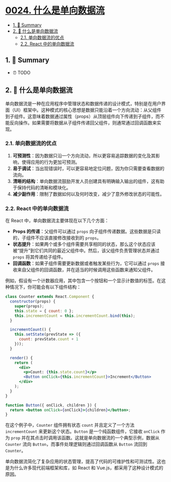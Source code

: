 # [0024. 什么是单向数据流](https://github.com/Tdahuyou/react/tree/main/0024.%20%E4%BB%80%E4%B9%88%E6%98%AF%E5%8D%95%E5%90%91%E6%95%B0%E6%8D%AE%E6%B5%81)

<!-- region:toc -->
- [1. 📝 Summary](#1--summary)
- [2. 🤖 什么是单向数据流](#2--什么是单向数据流)
  - [2.1. 单向数据流的优点](#21-单向数据流的优点)
  - [2.2. React 中的单向数据流](#22-react-中的单向数据流)
<!-- endregion:toc -->

## 1. 📝 Summary

- ⏰ TODO

## 2. 🤖 什么是单向数据流

单向数据流是一种在应用程序中管理状态和数据传递的设计模式，特别是在用户界面（UI）框架中。这种模式的核心思想是数据只能沿着一个方向流动：从父组件到子组件。这意味着数据通过属性（props）从顶层组件向下传递到子组件，而不能反向操作。如果需要将数据从子组件传递回父组件，则通常通过回调函数来实现。

### 2.1. 单向数据流的优点

1. **可预测性**：因为数据只沿一个方向流动，所以更容易追踪数据的变化及其影响，使得应用的行为更加可预测。
2. **易于调试**：当出现错误时，可以更容易地定位问题，因为你只需要查看数据的流向。
3. **清晰的结构**：单向数据流鼓励开发人员创建具有明确输入输出的组件，这有助于保持代码的清晰和模块化。
4. **减少副作用**：限制了数据如何以及何时改变，减少了意外修改状态的可能性。

### 2.2. React 中的单向数据流

在 React 中，单向数据流主要体现在以下几个方面：

- **Props 的传递**：父组件可以通过 `props` 向子组件传递数据。这些数据是只读的，子组件不应该直接修改接收到的 `props`。
- **状态提升**：如果两个或多个组件需要共享相同的状态，那么这个状态应该被“提升”到它们共同的最近父组件中。然后，该父组件负责管理状态并通过 `props` 将其传递给子组件。
- **回调函数**：如果子组件需要更新数据或者触发某些行为，它可以通过 `props` 接收来自父组件的回调函数，并在适当的时候调用这些函数来通知父组件。

例如，假设有一个计数器应用，其中包含一个按钮和一个显示计数值的标签。在这种情况下，你可能会有以下组件结构：

```jsx
class Counter extends React.Component {
  constructor(props) {
    super(props);
    this.state = { count: 0 };
    this.incrementCount = this.incrementCount.bind(this);
  }

  incrementCount() {
    this.setState(prevState => ({
      count: prevState.count + 1
    }));
  }

  render() {
    return (
      <div>
        <p>Count: {this.state.count}</p>
        <Button onClick={this.incrementCount}>Increment</Button>
      </div>
    );
  }
}

function Button({ onClick, children }) {
  return <button onClick={onClick}>{children}</button>;
}
```

在这个例子中，`Counter` 组件拥有状态 `count` 并且定义了一个方法 `incrementCount` 来更新这个状态。`Button` 是一个纯函数组件，它接收 `onClick` 作为 `prop` 并在其点击时调用该函数。这就是单向数据流的一个典型示例，数据从 `Counter` 流向 `Button`，而事件处理逻辑则通过回调函数从 `Button` 流回到 `Counter`。

单向数据流简化了复杂应用的状态管理，提高了代码的可维护性和可测试性。这也是为什么许多现代前端框架和库，如 React 和 Vue.js，都采用了这种设计模式的原因。